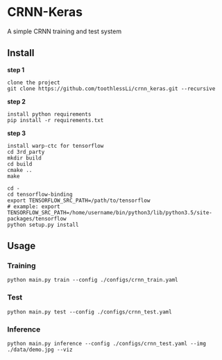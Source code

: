 # CRNN-Keras
A simple CRNN training and test system

## Install

**step 1**
```
clone the project
git clone https://github.com/toothlessLi/crnn_keras.git --recursive
```
**step 2**
```
install python requirements
pip install -r requirements.txt
```

**step 3**
```
install warp-ctc for tensorflow
cd 3rd_party
mkdir build
cd build
cmake ..
make 

cd -
cd tensorflow-binding
export TENSORFLOW_SRC_PATH=/path/to/tensorflow 
# example: export TENSORFLOW_SRC_PATH=/home/username/bin/python3/lib/python3.5/site-packages/tensorflow
python setup.py install
```

## Usage

### Training
```
python main.py train --config ./configs/crnn_train.yaml
```

### Test
```
python main.py test --config ./configs/crnn_test.yaml
```

### Inference
```
python main.py inference --config ./configs/crnn_test.yaml --img ./data/demo.jpg --viz
```